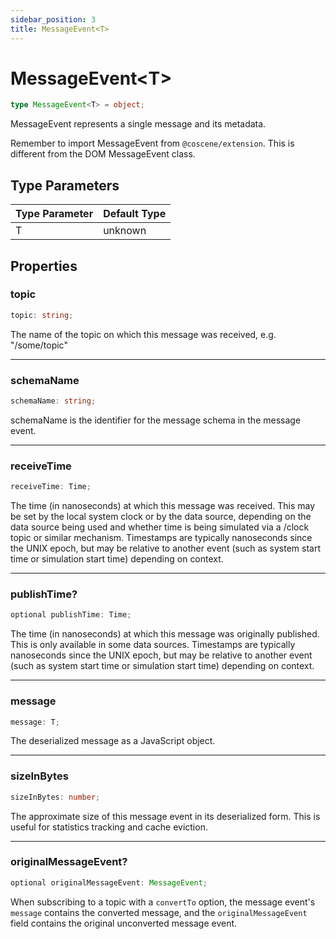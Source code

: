 ```yaml
---
sidebar_position: 3
title: MessageEvent<T>
---
```


# MessageEvent\<T\>

```typescript
type MessageEvent<T> = object;
```

MessageEvent represents a single message and its metadata.

Remember to import MessageEvent from `@coscene/extension`. This is different from the DOM MessageEvent class.

## Type Parameters

| Type Parameter | Default Type |
| -------------- | ------------ |
| T              | unknown      |

## Properties

### topic

```typescript
topic: string;
```

The name of the topic on which this message was received, e.g. "/some/topic"

---

### schemaName

```typescript
schemaName: string;
```

schemaName is the identifier for the message schema in the message event.

---

### receiveTime

```typescript
receiveTime: Time;
```

The time (in nanoseconds) at which this message was received. This may be set by the local system clock or by the data source, depending on the data source being used and whether time is being simulated via a /clock topic or similar mechanism. Timestamps are typically nanoseconds since the UNIX epoch, but may be relative to another event (such as system start time or simulation start time) depending on context.

---

### publishTime?

```typescript
optional publishTime: Time;
```

The time (in nanoseconds) at which this message was originally published. This is only available in some data sources. Timestamps are typically nanoseconds since the UNIX epoch, but may be relative to another event (such as system start time or simulation start time) depending on context.

---

### message

```typescript
message: T;
```

The deserialized message as a JavaScript object.

---

### sizeInBytes

```typescript
sizeInBytes: number;
```

The approximate size of this message event in its deserialized form. This is useful for statistics tracking and cache eviction.

---

### originalMessageEvent?

```typescript
optional originalMessageEvent: MessageEvent;
```

When subscribing to a topic with a `convertTo` option, the message event's `message` contains the converted message, and the `originalMessageEvent` field contains the original unconverted message event.
